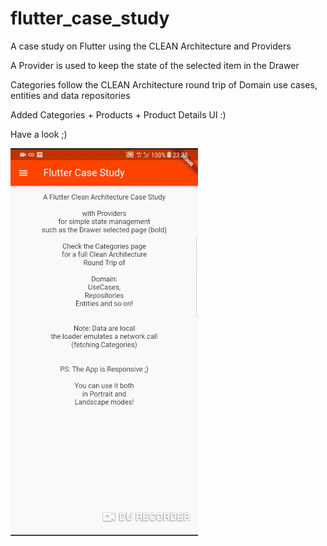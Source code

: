 # flutter_case_study

A case study on Flutter using the CLEAN Architecture and Providers

A Provider is used to keep the state of the selected item in the Drawer

Categories follow the CLEAN Architecture round trip of Domain use cases, entities and data repositories

Added Categories + Products + Product Details UI :)

Have a look ;)

![Intro Video Gif of the app](images/preview-gif-ezgif.gif)
